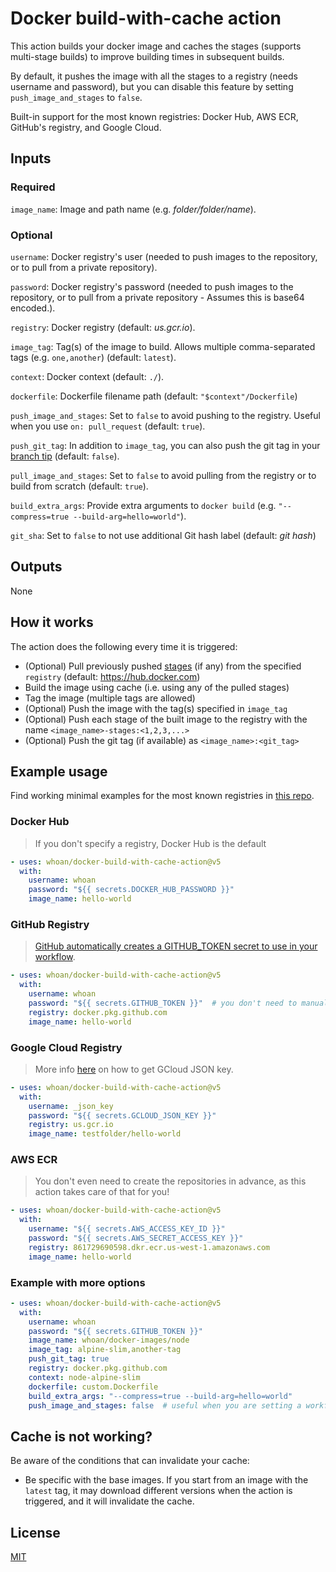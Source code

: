 # Docker build-with-cache action

This action builds your docker image and caches the stages (supports multi-stage builds) to improve building times in subsequent builds.

By default, it pushes the image with all the stages to a registry (needs username and password), but you can disable this feature by setting `push_image_and_stages` to `false`.

Built-in support for the most known registries: Docker Hub, AWS ECR, GitHub's registry, and Google Cloud.

## Inputs

### Required

`image_name`: Image and path name (e.g. *folder/folder/name*).

### Optional

`username`: Docker registry's user (needed to push images to the repository, or to pull from a private repository).

`password`: Docker registry's password (needed to push images to the repository, or to pull from a private repository - Assumes this is base64 encoded.).

`registry`: Docker registry (default: *us.gcr.io*).

`image_tag`: Tag(s) of the image to build. Allows multiple comma-separated tags (e.g. `one,another`) (default: `latest`).

`context`: Docker context (default: `./`).

`dockerfile`: Dockerfile filename path (default: `"$context"/Dockerfile`)

`push_image_and_stages`: Set to `false` to avoid pushing to the registry. Useful when you use `on: pull_request` (default: `true`).

`push_git_tag`: In addition to `image_tag`, you can also push the git tag in your [branch tip][branch tip] (default: `false`).

`pull_image_and_stages`: Set to `false` to avoid pulling from the registry or to build from scratch (default: `true`).

`build_extra_args`: Provide extra arguments to `docker build` (e.g. `"--compress=true --build-arg=hello=world"`).

`git_sha`: Set to `false` to not use additional Git hash label (default: *git hash*)

[branch tip]: https://stackoverflow.com/questions/16080342/what-is-a-branch-tip-in-git

## Outputs

None

## How it works

The action does the following every time it is triggered:

- (Optional) Pull previously pushed [stages](https://docs.docker.com/develop/develop-images/multistage-build/) (if any) from the specified `registry` (default: https://hub.docker.com)
- Build the image using cache (i.e. using any of the pulled stages)
- Tag the image (multiple tags are allowed)
- (Optional) Push the image with the tag(s) specified in `image_tag`
- (Optional) Push each stage of the built image to the registry with the name `<image_name>-stages:<1,2,3,...>`
- (Optional) Push the git tag (if available) as `<image_name>:<git_tag>`

## Example usage

Find working minimal examples for the most known registries in [this repo](https://github.com/whoan/hello-world/tree/master/.github/workflows).

### Docker Hub

> If you don't specify a registry, Docker Hub is the default

```yml
- uses: whoan/docker-build-with-cache-action@v5
  with:
    username: whoan
    password: "${{ secrets.DOCKER_HUB_PASSWORD }}"
    image_name: hello-world
```

### GitHub Registry

> [GitHub automatically creates a GITHUB_TOKEN secret to use in your workflow](https://help.github.com/en/actions/configuring-and-managing-workflows/authenticating-with-the-github_token#about-the-github_token-secret).

```yml
- uses: whoan/docker-build-with-cache-action@v5
  with:
    username: whoan
    password: "${{ secrets.GITHUB_TOKEN }}"  # you don't need to manually set this secret. GitHub does it on your behalf
    registry: docker.pkg.github.com
    image_name: hello-world
```

### Google Cloud Registry

> More info [here](https://cloud.google.com/container-registry/docs/advanced-authentication#json-key) on how to get GCloud JSON key.

```yml
- uses: whoan/docker-build-with-cache-action@v5
  with:
    username: _json_key
    password: "${{ secrets.GCLOUD_JSON_KEY }}"
    registry: us.gcr.io
    image_name: testfolder/hello-world
```

### AWS ECR

> You don't even need to create the repositories in advance, as this action takes care of that for you!

```yml
- uses: whoan/docker-build-with-cache-action@v5
  with:
    username: "${{ secrets.AWS_ACCESS_KEY_ID }}"
    password: "${{ secrets.AWS_SECRET_ACCESS_KEY }}"
    registry: 861729690598.dkr.ecr.us-west-1.amazonaws.com
    image_name: hello-world
```

### Example with more options

```yml
- uses: whoan/docker-build-with-cache-action@v5
  with:
    username: whoan
    password: "${{ secrets.GITHUB_TOKEN }}"
    image_name: whoan/docker-images/node
    image_tag: alpine-slim,another-tag
    push_git_tag: true
    registry: docker.pkg.github.com
    context: node-alpine-slim
    dockerfile: custom.Dockerfile
    build_extra_args: "--compress=true --build-arg=hello=world"
    push_image_and_stages: false  # useful when you are setting a workflow to run on PRs
```

## Cache is not working?

Be aware of the conditions that can invalidate your cache:

- Be specific with the base images. If you start from an image with the `latest` tag, it may download different versions when the action is triggered, and it will invalidate the cache.

## License

[MIT](https://github.com/whoan/docker-build-with-cache-action/blob/master/LICENSE)
